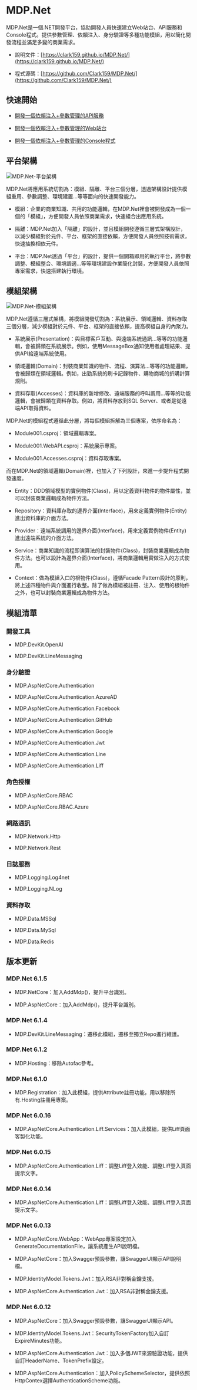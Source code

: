 # MDP.Net

MDP.Net是一個.NET開發平台，協助開發人員快速建立Web站台、API服務和Console程式。提供參數管理、依賴注入、身分驗證等多種功能模組，用以簡化開發流程並滿足多變的商業需求。

- 說明文件：[https://clark159.github.io/MDP.Net/](https://clark159.github.io/MDP.Net/)

- 程式源碼：[https://github.com/Clark159/MDP.Net/](https://github.com/Clark159/MDP.Net/)

 
## 快速開始

- [開發一個依賴注入+參數管理的API服務](https://clark159.github.io/MDP.Net/快速開始/開發一個依賴注入+參數管理的API服務/)

- [開發一個依賴注入+參數管理的Web站台](https://clark159.github.io/MDP.Net/快速開始/開發一個依賴注入+參數管理的Web站台/)

- [開發一個依賴注入+參數管理的Console程式](https://clark159.github.io/MDP.Net/快速開始/開發一個依賴注入+參數管理的Console程式/)


## 平台架構

![MDP.Net-平台架構](https://clark159.github.io/MDP.Net/功能說明/MDP.Net-平台架構.png)

MDP.Net將應用系統切割為：模組、隔離、平台三個分層，透過架構設計提供模組重用、參數調整、環境建置...等等面向的快速開發能力。

- 模組：企業的商業知識、共用的功能邏輯，在MDP.Net裡會被開發成為一個一個的「模組」，方便開發人員依照商業需求，快速組合出應用系統。

- 隔離：MDP.Net加入「隔離」的設計，並且模組開發遵循三層式架構設計， 以減少模組對於元件、平台、框架的直接依賴，方便開發人員依照技術需求，快速抽換相依元件。

- 平台：MDP.Net透過「平台」的設計，提供一個開箱即用的執行平台，將參數調整、模組整合、環境調適...等等環境建設作業簡化封裝，方便開發人員依照專案需求，快速搭建執行環境。


## 模組架構

![MDP.Net-模組架構](https://clark159.github.io/MDP.Net/功能說明/MDP.Net-模組架構.png)

MDP.Net遵循三層式架構，將模組開發切割為：系統展示、領域邏輯、資料存取三個分層，減少模組對於元件、平台、框架的直接依賴，提高模組自身的內聚力。

- 系統展示(Presentation)：與目標客戶互動、與遠端系統通訊...等等的功能邏輯，會被歸類在系統展示。例如，使用MessageBox通知使用者處理結果、提供API給遠端系統使用。

- 領域邏輯(Domain)：封裝商業知識的物件、流程、演算法...等等的功能邏輯，會被歸類在領域邏輯。例如，出勤系統的刷卡記錄物件、購物商城的折購計算規則。

- 資料存取(Accesses)：資料庫的新增修改、遠端服務的呼叫調用...等等的功能邏輯，會被歸類在資料存取。例如，將資料存放到SQL Server、或者是從遠端API取得資料。

MDP.Net的模組程式遵循此分層，將每個模組拆解為三個專案，依序命名為：

- Module001.csproj：領域邏輯專案。

- Module001.WebAPI.csproj：系統展示專案。

- Module001.Accesses.csproj：資料存取專案。

而在MDP.Net的領域邏輯(Domain)裡，也加入了下列設計，來進一步提升程式開發速度。

- Entity：DDD領域模型的實例物件(Class)，用以定義資料物件的物件屬性，並可以封裝商業邏輯成為物件方法。

- Repository：資料庫存取的邊界介面(Interface)，用來定義實例物件(Entity)進出資料庫的介面方法。

- Provider：遠端系統調用的邊界介面(Interface)，用來定義實例物件(Entity)進出遠端系統的介面方法。

- Service：商業知識的流程即演算法的封裝物件(Class)，封裝商業邏輯成為物件方法。也可以設計為邊界介面(Interface)，將商業邏輯用實做注入的方式使用。

- Context：做為模組入口的根物件(Class)，遵循Facade Pattern設計的原則，將上述四種物件與介面進行收整。除了做為模組被註冊、注入、使用的根物件之外，也可以封裝商業邏輯成為物件方法。


## 模組清單

### 開發工具

- MDP.DevKit.OpenAI 

- MDP.DevKit.LineMessaging
 
### 身分驗證

- MDP.AspNetCore.Authentication

- MDP.AspNetCore.Authentication.AzureAD

- MDP.AspNetCore.Authentication.Facebook

- MDP.AspNetCore.Authentication.GitHub

- MDP.AspNetCore.Authentication.Google

- MDP.AspNetCore.Authentication.Jwt

- MDP.AspNetCore.Authentication.Line

- MDP.AspNetCore.Authentication.Liff
  
### 角色授權

- MDP.AspNetCore.RBAC

- MDP.AspNetCore.RBAC.Azure

### 網路通訊

- MDP.Network.Http

- MDP.Network.Rest
  
### 日誌服務
  
- MDP.Logging.Log4net

- MDP.Logging.NLog
  
### 資料存取

- MDP.Data.MSSql  

- MDP.Data.MySql

- MDP.Data.Redis
 

## 版本更新

### MDP.Net 6.1.5

- MDP.NetCore：加入AddMdp()，提升平台識別。

- MDP.AspNetCore：加入AddMdp()，提升平台識別。

### MDP.Net 6.1.4

- MDP.DevKit.LineMessaging：遷移此模組，遷移至獨立Repo進行維護。

### MDP.Net 6.1.2

- MDP.Hosting：移除Autofac參考。

### MDP.Net 6.1.0

- MDP.Registration：加入此模組，提供Attribute註冊功能，用以移除所有.Hosting註冊用專案。

### MDP.Net 6.0.16

- MDP.AspNetCore.Authentication.Liff.Services：加入此模組，提供Liff頁面客製化功能。

### MDP.Net 6.0.15

- MDP.AspNetCore.Authentication.Liff：調整Liff登入效能、調整Liff登入頁面提示文字。

### MDP.Net 6.0.14

- MDP.AspNetCore.Authentication.Liff：調整Liff登入效能、調整Liff登入頁面提示文字。

### MDP.Net 6.0.13

- MDP.AspNetCore.WebApp：WebApp專案設定加入GenerateDocumentationFile，讓系統產生API說明檔。

- MDP.AspNetCore：加入Swagger預設參數，讓SwaggerUI顯示API說明檔。

- MDP.IdentityModel.Tokens.Jwt：加入RSA非對稱金鑰支援。

- MDP.AspNetCore.Authentication.Jwt：加入RSA非對稱金鑰支援。

### MDP.Net 6.0.12

- MDP.AspNetCore：加入Swagger預設參數，讓SwaggerUI顯示API。

- MDP.IdentityModel.Tokens.Jwt：SecurityTokenFactory加入自訂ExpireMinutes功能。

- MDP.AspNetCore.Authentication.Jwt：加入多個JWT來源驗證功能，提供自訂HeaderName、TokenPrefix設定。

- MDP.AspNetCore.Authentication：加入PolicySchemeSelector，提供依照HttpContex選擇AuthenticationScheme功能。